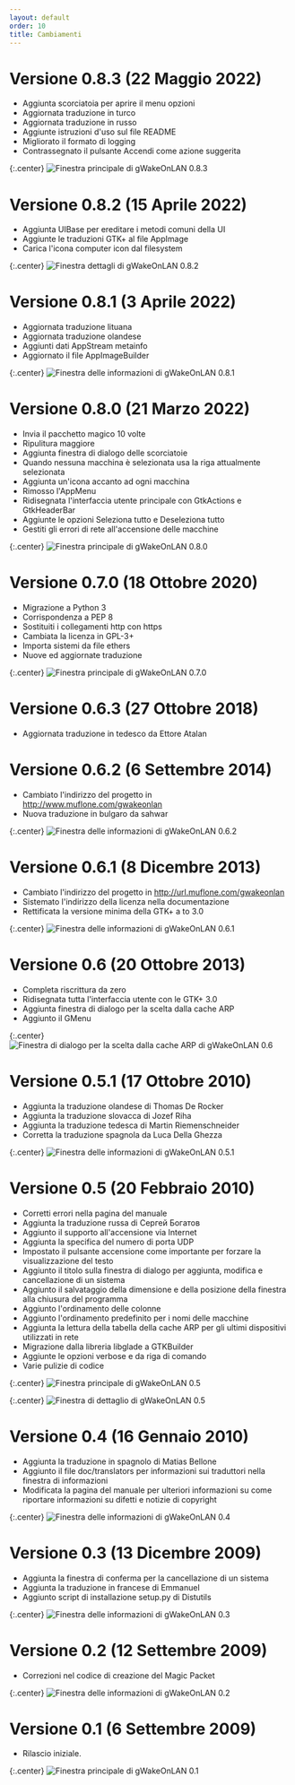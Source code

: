```yaml
---
layout: default
order: 10
title: Cambiamenti
---
```

# Versione 0.8.3 (22 Maggio 2022)

* Aggiunta scorciatoia per aprire il menu opzioni
* Aggiornata traduzione in turco
* Aggiornata traduzione in russo
* Aggiunte istruzioni d'uso sul file README
* Migliorato il formato di logging
* Contrassegnato il pulsante Accendi come azione suggerita

{:.center}
![Finestra principale di gWakeOnLAN 0.8.3](/resources/gwakeonlan/archive/v0.8.3/italian/main.png)

# Versione 0.8.2 (15 Aprile 2022)

* Aggiunta UIBase per ereditare i metodi comuni della UI
* Aggiunte le traduzioni GTK+ al file AppImage
* Carica l'icona computer icon dal filesystem

{:.center}
![Finestra dettagli di gWakeOnLAN 0.8.2](/resources/gwakeonlan/archive/v0.8.2/italian/detail.png)

# Versione 0.8.1 (3 Aprile 2022)

* Aggiornata traduzione lituana
* Aggiornata traduzione olandese
* Aggiunti dati AppStream metainfo
* Aggiornato il file AppImageBuilder

{:.center}
![Finestra delle informazioni di gWakeOnLAN 0.8.1](/resources/gwakeonlan/archive/v0.8.1/italian/about.png)

# Versione 0.8.0 (21 Marzo 2022)

* Invia il pacchetto magico 10 volte
* Ripulitura maggiore
* Aggiunta finestra di dialogo delle scorciatoie
* Quando nessuna macchina è selezionata usa la riga attualmente selezionata
* Aggiunta un'icona accanto ad ogni macchina
* Rimosso l'AppMenu
* Ridisegnata l'interfaccia utente principale con GtkActions e GtkHeaderBar
* Aggiunte le opzioni Seleziona tutto e Deseleziona tutto
* Gestiti gli errori di rete all'accensione delle macchine

{:.center}
![Finestra principale di gWakeOnLAN 0.8.0](/resources/gwakeonlan/archive/v0.8.0/italian/main.png)

# Versione 0.7.0 (18 Ottobre 2020)

* Migrazione a Python 3
* Corrispondenza a PEP 8
* Sostituiti i collegamenti http con https
* Cambiata la licenza in GPL-3+
* Importa sistemi da file ethers
* Nuove ed aggiornate traduzione

{:.center}
![Finestra principale di gWakeOnLAN 0.7.0](/resources/gwakeonlan/archive/v0.7.0/italian/main.png)

# Versione 0.6.3 (27 Ottobre 2018)

* Aggiornata traduzione in tedesco da Ettore Atalan

# Versione 0.6.2 (6 Settembre 2014)

* Cambiato l'indirizzo del progetto in http://www.muflone.com/gwakeonlan
* Nuova traduzione in bulgaro da sahwar

{:.center}
![Finestra delle informazioni di gWakeOnLAN 0.6.2](/resources/gwakeonlan/archive/v0.6.2/italian/about.png)

# Versione 0.6.1 (8 Dicembre 2013)

* Cambiato l'indirizzo del progetto in http://url.muflone.com/gwakeonlan
* Sistemato l'indirizzo della licenza nella documentazione
* Rettificata la versione minima della GTK+ a to 3.0

{:.center}
![Finestra delle informazioni di gWakeOnLAN 0.6.1](/resources/gwakeonlan/archive/v0.6.1/italian/about.png)

# Versione 0.6 (20 Ottobre 2013)

* Completa riscrittura da zero
* Ridisegnata tutta l'interfaccia utente con le GTK+ 3.0
* Aggiunta finestra di dialogo per la scelta dalla cache ARP
* Aggiunto il GMenu

{:.center}
![Finestra di dialogo per la scelta dalla cache ARP di gWakeOnLAN 0.6](/resources/gwakeonlan/archive/v0.6/italian/arpcache.png)

# Versione 0.5.1 (17 Ottobre 2010)

* Aggiunta la traduzione olandese di Thomas De Rocker
* Aggiunta la traduzione slovacca di Jozef Riha
* Aggiunta la traduzione tedesca di Martin Riemenschneider
* Corretta la traduzione spagnola da Luca Della Ghezza

{:.center}
![Finestra delle informazioni di gWakeOnLAN 0.5.1](/resources/gwakeonlan/archive/v0.5.1/italian/about.png)

# Versione 0.5 (20 Febbraio 2010)

* Corretti errori nella pagina del manuale
* Aggiunta la traduzione russa di Сергей Богатов
* Aggiunto il supporto all'accensione via Internet
* Aggiunta la specifica del numero di porta UDP
* Impostato il pulsante accensione come importante per forzare la
  visualizzazione del testo
* Aggiunto il titolo sulla finestra di dialogo per aggiunta, modifica e
  cancellazione di un sistema
* Aggiunto il salvataggio della dimensione e della posizione della finestra alla
  chiusura del programma
* Aggiunto l'ordinamento delle colonne
* Aggiunto l'ordinamento predefinito per i nomi delle macchine
* Aggiunta la lettura della tabella della cache ARP per gli ultimi dispositivi
  utilizzati in rete
* Migrazione dalla libreria libglade a GTKBuilder
* Aggiunte le opzioni verbose e da riga di comando
* Varie pulizie di codice

{:.center}
![Finestra principale di gWakeOnLAN 0.5](/resources/gwakeonlan/archive/v0.5/italian/main.png)

{:.center}
![Finestra di dettaglio di gWakeOnLAN 0.5](/resources/gwakeonlan/archive/v0.5/italian/detail.png)

# Versione 0.4 (16 Gennaio 2010)

* Aggiunta la traduzione in spagnolo di Matias Bellone
* Aggiunto il file doc/translators per informazioni sui traduttori nella
  finestra di informazioni
* Modificata la pagina del manuale per ulteriori informazioni su come riportare
  informazioni su difetti e notizie di copyright

{:.center}
![Finestra delle informazioni di gWakeOnLAN 0.4](/resources/gwakeonlan/archive/v0.4/italian/about.png)

# Versione 0.3 (13 Dicembre 2009)

* Aggiunta la finestra di conferma per la cancellazione di un sistema
* Aggiunta la traduzione in francese di Emmanuel
* Aggiunto script di installazione setup.py di Distutils

{:.center}
![Finestra delle informazioni di gWakeOnLAN 0.3](/resources/gwakeonlan/archive/v0.3/italian/about.png)

# Versione 0.2 (12 Settembre 2009)

* Correzioni nel codice di creazione del Magic Packet

{:.center}
![Finestra delle informazioni di gWakeOnLAN 0.2](/resources/gwakeonlan/archive/v0.2/italian/about.png)

# Versione 0.1 (6 Settembre 2009)

* Rilascio iniziale.

{:.center}
![Finestra principale di gWakeOnLAN 0.1](/resources/gwakeonlan/archive/v0.1/italian/main.png)